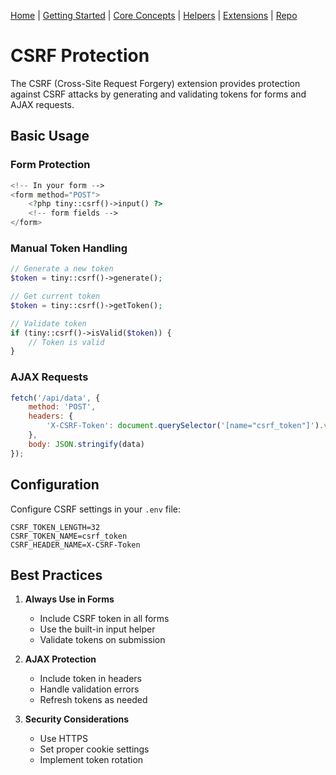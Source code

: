 [Home](../readme.md) | [Getting Started](../getting-started) | [Core Concepts](../core-concepts) | [Helpers](../helpers) | [Extensions](../extensions) | [Repo](https://github.com/ranaroussi/tiny)

# CSRF Protection

The CSRF (Cross-Site Request Forgery) extension provides protection against CSRF attacks by generating and validating tokens for forms and AJAX requests.

## Basic Usage

### Form Protection

```php
<!-- In your form -->
<form method="POST">
    <?php tiny::csrf()->input() ?>
    <!-- form fields -->
</form>
```

### Manual Token Handling

```php
// Generate a new token
$token = tiny::csrf()->generate();

// Get current token
$token = tiny::csrf()->getToken();

// Validate token
if (tiny::csrf()->isValid($token)) {
    // Token is valid
}
```

### AJAX Requests

```javascript
fetch('/api/data', {
    method: 'POST',
    headers: {
        'X-CSRF-Token': document.querySelector('[name="csrf_token"]').value
    },
    body: JSON.stringify(data)
});
```

## Configuration

Configure CSRF settings in your `.env` file:

```env
CSRF_TOKEN_LENGTH=32
CSRF_TOKEN_NAME=csrf_token
CSRF_HEADER_NAME=X-CSRF-Token
```

## Best Practices

1. **Always Use in Forms**
   - Include CSRF token in all forms
   - Use the built-in input helper
   - Validate tokens on submission

2. **AJAX Protection**
   - Include token in headers
   - Handle validation errors
   - Refresh tokens as needed

3. **Security Considerations**
   - Use HTTPS
   - Set proper cookie settings
   - Implement token rotation

